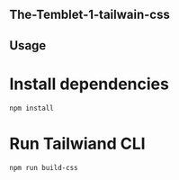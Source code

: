 ## The-Temblet-1-tailwain-css

## Usage 
# Install dependencies 
```npm install```
# Run Tailwiand CLI 
```npm run build-css```
